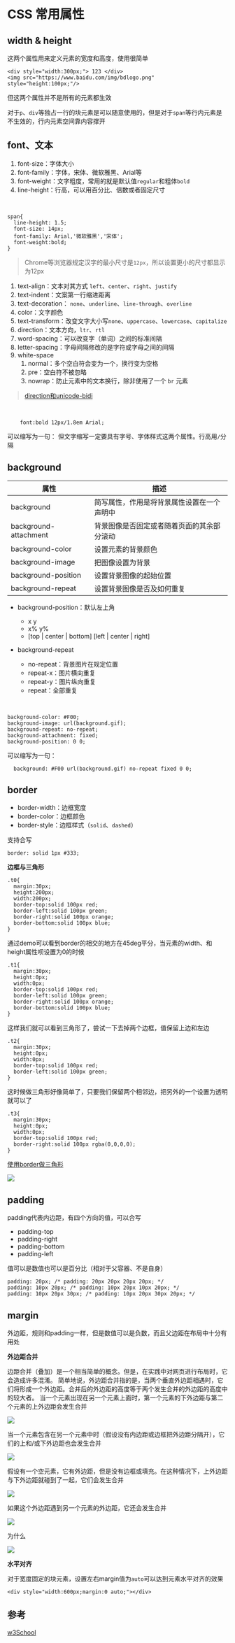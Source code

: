 # CSS 常用属性

## width & height

这两个属性用来定义元素的宽度和高度，使用很简单

	<div style="width:300px;"> 123 </div>
	<img src="https://www.baidu.com/img/bdlogo.png" style="height:100px;"/>

但这两个属性并不是所有的元素都生效

对于`p`、`div`等独占一行的块元素是可以随意使用的，但是对于`span`等行内元素是不生效的，行内元素空间靠内容撑开

## font、文本

1.  font-size：字体大小
2.  font-family：字体，宋体、微软雅黑、Arial等
3.  font-weight：文字粗度，常用的就是默认值`regular`和粗体`bold`
5.  line-height：行高，可以用百分比、倍数或者固定尺寸

&nbsp;

    span{
      line-height: 1.5;
      font-size: 14px;
      font-family: Arial,'微软雅黑','宋体';
      font-weight:bold;
    }

> Chrome等浏览器规定汉字的最小尺寸是`12px`，所以设置更小的尺寸都显示为12px

1.  text-align：文本对其方式 `left`、`center`、`right`、`justify`
2.  text-indent：文案第一行缩进距离
3.  text-decoration： `none`、`underline`、`line-through`、`overline`
4.  color：文字颜色
5.  text-transform：改变文字大小写`none`、`uppercase`、`lowercase`、`capitalize`
6.  direction：文本方向，`ltr`、`rtl`
7.  word-spacing：可以改变字（单词）之间的标准间隔
8.  letter-spacing：字母间隔修改的是字符或字母之间的间隔
9.  white-space
	1. normal：多个空白符会变为一个，换行变为空格
	2. pre：空白符不被忽略
	3. nowrap：防止元素中的文本换行，除非使用了一个 `br` 元素

> [direction和unicode-bidi](http://www.cnblogs.com/dolphinX/p/4087816.html)

&nbsp;

		font:bold 12px/1.8em Arial;

可以缩写为一句： 但文字缩写一定要具有字号、字体样式这两个属性。行高用`/`分隔

## background


|属性	|描述|
|---|---|
|background|	简写属性，作用是将背景属性设置在一个声明中|
|background-attachment|	背景图像是否固定或者随着页面的其余部分滚动|
|background-color|	设置元素的背景颜色|
|background-image|	把图像设置为背景|
|background-position|	设置背景图像的起始位置|
|background-repeat|	设置背景图像是否及如何重复|

* background-position：默认左上角
	* x y
	* x% y%
	* [top | center | bottom] [left | center | right]

* background-repeat
	* no-repeat：背景图片在规定位置
	* repeat-x：图片横向重复
	* repeat-y：图片纵向重复
	* repeat：全部重复


&nbsp;

	background-color: #F00;
	background-image: url(background.gif);
	background-repeat: no-repeat;
	background-attachment: fixed;
	background-position: 0 0;

可以缩写为一句：

	  background: #F00 url(background.gif) no-repeat fixed 0 0;

## border

* border-width：边框宽度
* border-color：边框颜色
* border-style：边框样式（`solid`、`dashed`）

支持合写

	border: solid 1px #333;

**边框与三角形**

	.t0{
	  margin:30px;
	  height:200px;
	  width:200px;
	  border-top:solid 100px red;
	  border-left:solid 100px green;
	  border-right:solid 100px orange;
	  border-bottom:solid 100px blue;
	}

通过demo可以看到border的相交的地方在45deg平分，当元素的width、和height属性呗设置为0的时候

	.t1{
	  margin:30px;
	  height:0px;
	  width:0px;
	  border-top:solid 100px red;
	  border-left:solid 100px green;
	  border-right:solid 100px orange;
	  border-bottom:solid 100px blue;
	}

这样我们就可以看到三角形了，尝试一下去掉两个边框，值保留上边和左边

	.t2{
	  margin:30px;
	  height:0px;
	  width:0px;
	  border-top:solid 100px red;
	  border-left:solid 100px green;
	}

这时候做三角形好像简单了，只要我们保留两个相邻边，把另外的一个设置为透明就可以了

	.t3{
	  margin:30px;
	  height:0px;
	  width:0px;
	  border-top:solid 100px red;
	  border-right:solid 100px rgba(0,0,0,0);
	}

[使用border做三角形](http://www.cnblogs.com/dolphinX/p/4068894.html)


![](http://www.w3school.com.cn/i/ct_css_boxmodel_example.gif)

## padding

padding代表内边距，有四个方向的值，可以合写

* padding-top
* padding-right
* padding-bottom
* padding-left

值可以是数值也可以是百分比（相对于父容器、不是自身）

	padding: 20px; /* padding: 20px 20px 20px 20px; */
	padding: 10px 20px; /* padding: 10px 20px 10px 20px; */
	padding: 10px 20px 30px; /* padding: 10px 20px 30px 20px; */

## margin

外边距，规则和padding一样，但是数值可以是负数，而且父边距在布局中十分有用处

**外边距合并**

边距合并（叠加）是一个相当简单的概念。但是，在实践中对网页进行布局时，它会造成许多混淆。
简单地说，外边距合并指的是，当两个垂直外边距相遇时，它们将形成一个外边距。合并后的外边距的高度等于两个发生合并的外边距的高度中的较大者。
当一个元素出现在另一个元素上面时，第一个元素的下外边距与第二个元素的上外边距会发生合并

![](http://www.w3school.com.cn/i/ct_css_margin_collapsing_example_1.gif)

当一个元素包含在另一个元素中时（假设没有内边距或边框把外边距分隔开），它们的上和/或下外边距也会发生合并

![](http://www.w3school.com.cn/i/ct_css_margin_collapsing_example_2.gif)

假设有一个空元素，它有外边距，但是没有边框或填充。在这种情况下，上外边距与下外边距就碰到了一起，它们会发生合并

![](http://www.w3school.com.cn/i/ct_css_margin_collapsing_example_3.gif)

如果这个外边距遇到另一个元素的外边距，它还会发生合并

![](http://www.w3school.com.cn/i/ct_css_margin_collapsing_example_4.gif)

为什么

![](http://www.w3school.com.cn/i/ct_css_margin_collapsing.gif)

**水平对齐**

对于宽度固定的块元素，设置左右margin值为`auto`可以达到元素水平对齐的效果

	<div style="width:600px;margin:0 auto;"></div>

## 参考

[w3School](http://www.w3school.com.cn/css/css_margin_collapsing.asp)
